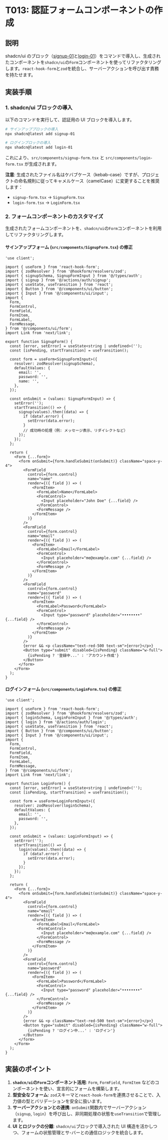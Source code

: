 # T013: 認証フォームコンポーネントの作成

## 説明

shadcn/ui のブロック（[signup-01](https://ui.shadcn.com/blocks/signup#signup-01)と[login-01](https://ui.shadcn.com/blocks/login#login-01)）をコマンドで導入し、生成されたコンポーネントを`shadcn/ui`の`Form`コンポーネントを使ってリファクタリングします。`react-hook-form`と`zod`を統合し、サーバーアクションを呼び出す責務を持たせます。

## 実装手順

### 1. shadcn/ui ブロックの導入

以下のコマンドを実行して、認証用の UI ブロックを導入します。

```bash
# サインアップブロックの導入
npx shadcn@latest add signup-01

# ログインブロックの導入
npx shadcn@latest add login-01
```

これにより、`src/components/signup-form.tsx` と `src/components/login-form.tsx` が生成されます。

**注意**: 生成されたファイル名はケバブケース（kebab-case）ですが、プロジェクトの命名規則に従ってキャメルケース（camelCase）に変更することを推奨します：

- `signup-form.tsx` → `SignupForm.tsx`
- `login-form.tsx` → `LoginForm.tsx`

### 2. フォームコンポーネントのカスタマイズ

生成されたフォームコンポーネントを、`shadcn/ui`の`Form`コンポーネントを利用してリファクタリングします。

#### サインアップフォーム (`src/components/SignupForm.tsx`) の修正

```typescript:src/components/SignupForm.tsx
'use client';

import { useForm } from 'react-hook-form';
import { zodResolver } from '@hookform/resolvers/zod';
import { signupSchema, SignupFormInput } from '@/types/auth';
import { signup } from '@/actions/auth/signup';
import { useState, useTransition } from 'react';
import { Button } from '@/components/ui/button';
import { Input } from '@/components/ui/input';
import {
  Form,
  FormControl,
  FormField,
  FormItem,
  FormLabel,
  FormMessage,
} from '@/components/ui/form';
import Link from 'next/link';

export function SignupForm() {
  const [error, setError] = useState<string | undefined>('');
  const [isPending, startTransition] = useTransition();

  const form = useForm<SignupFormInput>({
    resolver: zodResolver(signupSchema),
    defaultValues: {
      email: '',
      password: '',
      name: '',
    },
  });

  const onSubmit = (values: SignupFormInput) => {
    setError('');
    startTransition(() => {
      signup(values).then((data) => {
        if (data?.error) {
          setError(data.error);
        }
        // 成功時の処理（例: メッセージ表示、リダイレクトなど）
      });
    });
  };

  return (
    <Form {...form}>
      <form onSubmit={form.handleSubmit(onSubmit)} className="space-y-4">
        <FormField
          control={form.control}
          name="name"
          render={({ field }) => (
            <FormItem>
              <FormLabel>Name</FormLabel>
              <FormControl>
                <Input placeholder="John Doe" {...field} />
              </FormControl>
              <FormMessage />
            </FormItem>
          )}
        />
        <FormField
          control={form.control}
          name="email"
          render={({ field }) => (
            <FormItem>
              <FormLabel>Email</FormLabel>
              <FormControl>
                <Input placeholder="me@example.com" {...field} />
              </FormControl>
              <FormMessage />
            </FormItem>
          )}
        />
        <FormField
          control={form.control}
          name="password"
          render={({ field }) => (
            <FormItem>
              <FormLabel>Password</FormLabel>
              <FormControl>
                <Input type="password" placeholder="••••••••" {...field} />
              </FormControl>
              <FormMessage />
            </FormItem>
          )}
        />
        {error && <p className="text-red-500 text-sm">{error}</p>}
        <Button type="submit" disabled={isPending} className="w-full">
          {isPending ? '登録中...' : 'アカウント作成'}
        </Button>
      </form>
    </Form>
  );
}
```

#### ログインフォーム (`src/components/LoginForm.tsx`) の修正

```typescript:src/components/LoginForm.tsx
'use client';

import { useForm } from 'react-hook-form';
import { zodResolver } from '@hookform/resolvers/zod';
import { loginSchema, LoginFormInput } from '@/types/auth';
import { login } from '@/actions/auth/login';
import { useState, useTransition } from 'react';
import { Button } from '@/components/ui/button';
import { Input } from '@/components/ui/input';
import {
  Form,
  FormControl,
  FormField,
  FormItem,
  FormLabel,
  FormMessage,
} from '@/components/ui/form';
import Link from 'next/link';

export function LoginForm() {
  const [error, setError] = useState<string | undefined>('');
  const [isPending, startTransition] = useTransition();

  const form = useForm<LoginFormInput>({
    resolver: zodResolver(loginSchema),
    defaultValues: {
      email: '',
      password: '',
    },
  });

  const onSubmit = (values: LoginFormInput) => {
    setError('');
    startTransition(() => {
      login(values).then((data) => {
        if (data?.error) {
          setError(data.error);
        }
      });
    });
  };

  return (
    <Form {...form}>
      <form onSubmit={form.handleSubmit(onSubmit)} className="space-y-4">
        <FormField
          control={form.control}
          name="email"
          render={({ field }) => (
            <FormItem>
              <FormLabel>Email</FormLabel>
              <FormControl>
                <Input placeholder="me@example.com" {...field} />
              </FormControl>
              <FormMessage />
            </FormItem>
          )}
        />
        <FormField
          control={form.control}
          name="password"
          render={({ field }) => (
            <FormItem>
              <FormLabel>Password</FormLabel>
              <FormControl>
                <Input type="password" placeholder="••••••••" {...field} />
              </FormControl>
              <FormMessage />
            </FormItem>
          )}
        />
        {error && <p className="text-red-500 text-sm">{error}</p>}
        <Button type="submit" disabled={isPending} className="w-full">
          {isPending ? 'ログイン中...' : 'ログイン'}
        </Button>
      </form>
    </Form>
  );
}
```

## 実装のポイント

1.  **`shadcn/ui`の`Form`コンポーネント活用**: `Form`, `FormField`, `FormItem` などのコンポーネントを使い、宣言的にフォームを構築します。
2.  **型安全なフォーム**: `zod`スキーマと`react-hook-form`を連携させることで、入力値の型とバリデーションを安全に扱います。
3.  **サーバーアクションとの連携**: `onSubmit`関数内でサーバーアクション（`signup`, `login`）を呼び出し、非同期処理の状態を`useTransition`で管理します。
4.  **UI とロジックの分離**: `shadcn/ui`ブロックで導入された UI 構造を活かしつつ、フォームの状態管理とサ-バーとの通信ロジックを統合します。
